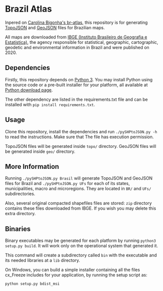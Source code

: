 # Brazil Atlas

Inpered on [Carolina Bigonha's br-atlas](https://github.com/carolinabigonha/br-atlas), this repository is for generating [TopoJSON](https://github.com/mbostock/topojson) and [GeoJSON](https://geojson.org) files for Brazilian maps.

All maps are downloaded from [IBGE (Instituto Brasileiro de Geografia e Estatística)](http://www.ibge.gov.br/), the agency responsible for
statistical, geographic, cartographic, geodetic and environmental information
in Brazil and were published on 2020.

## Dependencies

Firstly, this repository depends on [Python 3](https://www.python.org/).
You may install Python using the source code or a pre-built
installer for your platform, all available at
[Python download page](https://www.python.org/downloads/).

The other dependency are listed in the requirements.txt file and can be installed with `pip install requirements.txt`.

## Usage

Clone this repository, install the dependencies and run `./pySHPtoJSON.py -h` to read the instructions. Make sure that The file has execution permission.

TopoJSON files will be generated inside `topo/` directory.
GeoJSON files will be generated inside `geo/` directory.

## More Information

Running `./pySHPtoJSON.py Brasil` will generate TopoJSON and GeoJSON files for
Brazil and  `./pySHPtoJSON.py UFs` for each of its states, municipalities, macro and microregions. They are located in `BR/` and `UFs/` subdirectories.

Also, several original compacted shapefiles files are stored: `zip` directory contains these files downloaded from IBGE. If you wish you may delete this extra directory.

## Binaries
Binary executables may be generated for each platform by running `python3 setup.py build`. It will work only on the operational system that generated it.

This command will create a subdirectory called `bin` with the executable and its needed libraries at  a `lib` directory.

On Windows, you can build a simple installer containing all the files cx_Freeze includes for your application, by running the setup script as:

`python setup.py bdist_msi`
